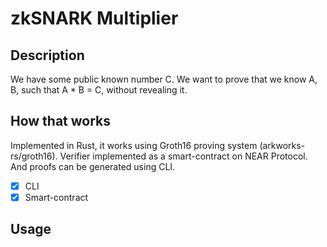 # zkSNARK Multiplier 

## Description
We have some public known number C. We want to prove that we know A, B, such that A * B = C, without revealing it.

## How that works
Implemented in Rust, it works using Groth16 proving system (arkworks-rs/groth16). Verifier implemented as a smart-contract on NEAR Protocol. And proofs can be generated using CLI.

- [x] CLI
- [x] Smart-contract

## Usage
```bash

```
